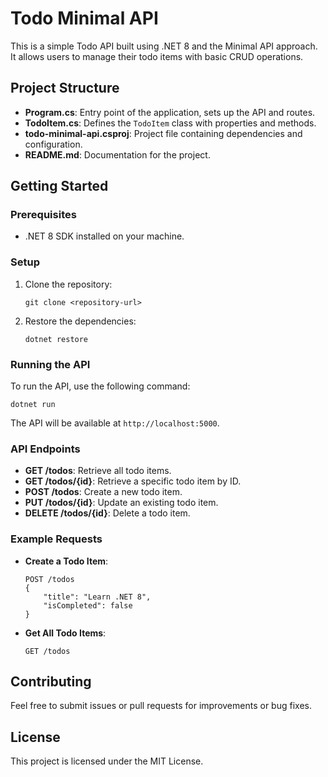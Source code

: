 # Todo Minimal API

This is a simple Todo API built using .NET 8 and the Minimal API approach. It allows users to manage their todo items with basic CRUD operations.

## Project Structure

- **Program.cs**: Entry point of the application, sets up the API and routes.
- **TodoItem.cs**: Defines the `TodoItem` class with properties and methods.
- **todo-minimal-api.csproj**: Project file containing dependencies and configuration.
- **README.md**: Documentation for the project.

## Getting Started

### Prerequisites

- .NET 8 SDK installed on your machine.

### Setup

1. Clone the repository:
   ```
   git clone <repository-url>
   ```

2. Restore the dependencies:
   ```
   dotnet restore
   ```

### Running the API

To run the API, use the following command:
```
dotnet run
```

The API will be available at `http://localhost:5000`.

### API Endpoints

- **GET /todos**: Retrieve all todo items.
- **GET /todos/{id}**: Retrieve a specific todo item by ID.
- **POST /todos**: Create a new todo item.
- **PUT /todos/{id}**: Update an existing todo item.
- **DELETE /todos/{id}**: Delete a todo item.

### Example Requests

- **Create a Todo Item**:
  ```
  POST /todos
  {
      "title": "Learn .NET 8",
      "isCompleted": false
  }
  ```

- **Get All Todo Items**:
  ```
  GET /todos
  ```

## Contributing

Feel free to submit issues or pull requests for improvements or bug fixes.

## License

This project is licensed under the MIT License.